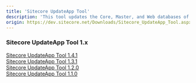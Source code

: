 ```yaml
---
title: 'Sitecore UpdateApp Tool'
description: 'This tool updates the Core, Master, and Web databases of Sitecore Experience Platform. Download and use the version of the tool that is appropriate for the version and topology of the Sitecore Experience Platform that you are upgrading from.'
origin: https://dev.sitecore.net/Downloads/Sitecore_UpdateApp_Tool.aspx
---
```

### Sitecore UpdateApp Tool 1.x
[Sitecore UpdateApp Tool 1.4.1](/downloads/Sitecore_UpdateApp_Tool/1x/Sitecore_UpdateApp_Tool_141)\
[Sitecore UpdateApp Tool 1.3.1](/downloads/Sitecore_UpdateApp_Tool/1x/Sitecore_UpdateApp_Tool_131)\
[Sitecore UpdateApp Tool 1.2.0](/downloads/Sitecore_UpdateApp_Tool/1x/Sitecore_UpdateApp_Tool_120)\
[Sitecore UpdateApp Tool 1.1.0](/downloads/Sitecore_UpdateApp_Tool/1x/Sitecore_UpdateApp_Tool_110)